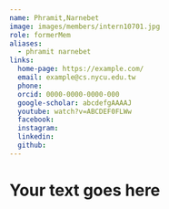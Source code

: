 ```yaml
---
name: Phramit,Narnebet 
image: images/members/intern10701.jpg 
role: formerMem
aliases:
  - phramit narnebet
links:
  home-page: https://example.com/
  email: example@cs.nycu.edu.tw
  phone: 
  orcid: 0000-0000-0000-000
  google-scholar: abcdefgAAAAJ
  youtube: watch?v=ABCDEF0FLWw
  facebook:
  instagram:
  linkedin:
  github:
---
```

# Your text goes here
